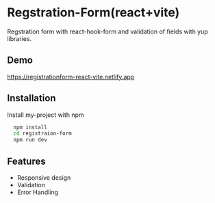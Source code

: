 
# Regstration-Form(react+vite)

Regstration form with react-hook-form and validation of fields with yup libraries.


## Demo

https://registrationform-react-vite.netlify.app


## Installation

Install my-project with npm

```bash
  npm install 
  cd registraion-form
  npm run dev
```
    
## Features


- Responsive design
- Validation 
- Error Handling

